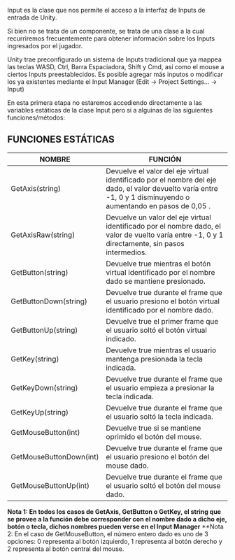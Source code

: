 Input es la clase que nos permite el acceso a la interfaz de Inputs de entrada de Unity.

Si bien no se trata de un componente, se trata de una clase a la cual recurriremos frecuentemente para obtener información sobre los Inputs ingresados por el jugador.

Unity trae preconfigurado un sistema de Inputs tradicional que ya mappea las teclas WASD, Ctrl, Barra Espaciadora, Shift y Cmd, así como el mouse a ciertos Inputs preestablecidos.
Es posible agregar más inputos o modificar los ya existentes mediante el Input Manager (Edit -> Project Settings... -> Input)

En esta primera etapa no estaremos accediendo directamente a las variables estáticas de la clase Input pero si a alguinas de las siguientes funciones/métodos:

## FUNCIONES ESTÁTICAS
NOMBRE | FUNCIÓN
---------- | ----------
GetAxis(string) | Devuelve el valor del eje virtual identificado por el nombre del eje dado, el valor devuelto varía entre -1, 0 y 1 disminuyendo o aumentando en pasos de 0,05 .
GetAxisRaw(string) | Devuelve un valor del eje virtual identificado por el nombre dado, el valor de vuelto varía entre -1, 0 y 1 directamente, sin pasos intermedios.
GetButton(string) | Devuelve true mientras el botón virtual identificado por el nombre dado se mantiene presionado.
GetButtonDown(string) | Devuelve true durante el frame que el usuario presiono el botón virtual identificado por el nombre dado.
GetButtonUp(string) | Devuelve true el primer frame que el usuario soltó el botón virtual indicado.
GetKey(string) | Devuelve true mientras el usuario mantenga presionada la tecla indicada.
GetKeyDown(string) | Devuelve true durante el frame que el usuario empieza a presionar la tecla indicada.
GetKeyUp(string) | Devuelve true durante el frame que el usuario soltó la tecla indicada.
GetMouseButton(int) | Devuelve true si se mantiene oprimido el botón del mouse.
GetMouseButtonDown(int) | Devuelve true durante el frame que el usuario presiono el botón del mouse dado.
GetMouseButtonUp(int) | Devuelve true durante el frame que el usuario soltó el botón del mouse dado.

**Nota 1: En todos los casos de GetAxis, GetButton o GetKey, el string que se provee a la función debe corresponder con el nombre dado a dicho eje, botón o tecla, dichos nombres pueden verse en el Input Manager**
**Nota 2: En el caso de GetMouseButton, el número entero dado es uno de 3 opciones: 0 representa al botón izquierdo, 1 representa al botón derecho y 2 representa al botón central del mouse.
